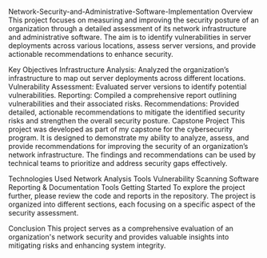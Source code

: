 Network-Security-and-Administrative-Software-Implementation
Overview
This project focuses on measuring and improving the security posture of an organization through a detailed assessment of its network infrastructure and administrative software. The aim is to identify vulnerabilities in server deployments across various locations, assess server versions, and provide actionable recommendations to enhance security.

Key Objectives
Infrastructure Analysis: Analyzed the organization’s infrastructure to map out server deployments across different locations.
Vulnerability Assessment: Evaluated server versions to identify potential vulnerabilities.
Reporting: Compiled a comprehensive report outlining vulnerabilities and their associated risks.
Recommendations: Provided detailed, actionable recommendations to mitigate the identified security risks and strengthen the overall security posture.
Capstone Project
This project was developed as part of my capstone for the cybersecurity program. It is designed to demonstrate my ability to analyze, assess, and provide recommendations for improving the security of an organization’s network infrastructure. The findings and recommendations can be used by technical teams to prioritize and address security gaps effectively.

Technologies Used
Network Analysis Tools
Vulnerability Scanning Software
Reporting & Documentation Tools
Getting Started
To explore the project further, please review the code and reports in the repository. The project is organized into different sections, each focusing on a specific aspect of the security assessment.

Conclusion
This project serves as a comprehensive evaluation of an organization's network security and provides valuable insights into mitigating risks and enhancing system integrity.

